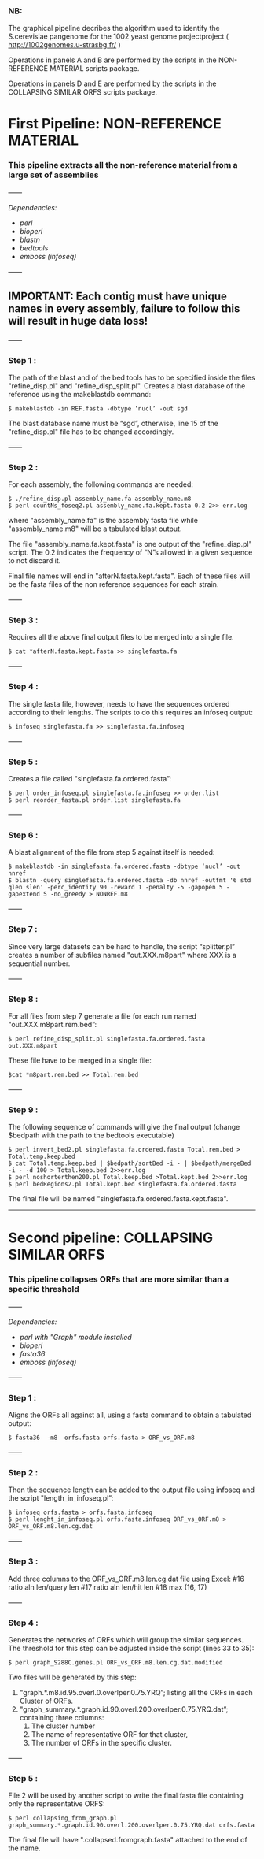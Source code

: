 ### NB: 
The graphical pipeline decribes the algorithm used to identify the S.cerevisiae pangenome for the 1002 yeast genome projectproject  ( http://1002genomes.u-strasbg.fr/ )

Operations in panels A and B are performed by the scripts in the NON-REFERENCE MATERIAL scripts package. 

Operations in panels D and E are performed by the scripts in the COLLAPSING SIMILAR ORFS scripts package.

# First Pipeline: NON-REFERENCE MATERIAL
### This pipeline extracts all the non-reference material from a large set of assemblies ##
——

_Dependencies:_ 
 * _perl_
 * _bioperl_
 * _blastn_
 * _bedtools_ 
 * _emboss (infoseq)_

——
## IMPORTANT: Each contig must have unique names in every assembly, failure to follow this will result in huge data loss! 
——

### Step 1 : 
The path of the blast and of the bed tools has to be specified inside the files "refine_disp.pl" and "refine_disp_split.pl".
Creates a blast database of the reference using the makeblastdb command:
```
$ makeblastdb -in REF.fasta -dbtype ‘nucl’ -out sgd
```
The blast database name must be “sgd”, otherwise, line 15 of the "refine_disp.pl" file has to be changed accordingly. 

——

### Step 2 : 
For each assembly, the following commands are needed:
```
$ ./refine_disp.pl assembly_name.fa assembly_name.m8 
$ perl countNs_foseq2.pl assembly_name.fa.kept.fasta 0.2 2>> err.log
```
where "assembly_name.fa" is the assembly fasta file while "assembly_name.m8" will be a tabulated blast output.


The file "assembly_name.fa.kept.fasta" is one output of the "refine_disp.pl" script. The 0.2 indicates the frequency of “N”s allowed in a given sequence to not discard it.


Final file names will end in "afterN.fasta.kept.fasta".
Each of these files will be the fasta files of the non reference sequences for each strain. 

——

### Step 3 :
Requires all the above final output files to be merged into a single file.
```
$ cat *afterN.fasta.kept.fasta >> singlefasta.fa
```
——

### Step 4 : 
The single fasta file, however, needs to have the sequences ordered according to their lengths.
The scripts to do this requires an infoseq output:
```
$ infoseq singlefasta.fa >> singlefasta.fa.infoseq
```
——

### Step 5 : 
Creates a file called "singlefasta.fa.ordered.fasta”:
```
$ perl order_infoseq.pl singlefasta.fa.infoseq >> order.list
$ perl reorder_fasta.pl order.list singlefasta.fa 
```
——

### Step 6 :
A blast alignment of the file from step 5 against itself is needed:
```
$ makeblastdb -in singlefasta.fa.ordered.fasta -dbtype ‘nucl’ -out nnref
$ blastn -query singlefasta.fa.ordered.fasta -db nnref -outfmt '6 std qlen slen' -perc_identity 90 -reward 1 -penalty -5 -gapopen 5 -gapextend 5 -no_greedy > NONREF.m8
```
——

### Step 7 : 
Since very large datasets can be hard to handle, the script “splitter.pl” creates a number of subfiles named 
"out.XXX.m8part"
where XXX is a sequential number.

——

### Step 8 : 
For all files from step 7 generate a file for each run named "out.XXX.m8part.rem.bed”:
```
$ perl refine_disp_split.pl singlefasta.fa.ordered.fasta out.XXX.m8part 
```
These file have to be merged in a single file:
```
$cat *m8part.rem.bed >> Total.rem.bed
```
——

### Step 9 : 
The following sequence of commands will give the final output
(change $bedpath with the path to the bedtools executable)
```
$ perl invert_bed2.pl singlefasta.fa.ordered.fasta Total.rem.bed > Total.temp.keep.bed
$ cat Total.temp.keep.bed | $bedpath/sortBed -i - | $bedpath/mergeBed -i - -d 100 > Total.keep.bed 2>>err.log
$ perl noshorterthen200.pl Total.keep.bed >Total.kept.bed 2>>err.log
$ perl bedRegions2.pl Total.kept.bed singlefasta.fa.ordered.fasta
```

The final file will be named "singlefasta.fa.ordered.fasta.kept.fasta".

-------------------------------------

# Second pipeline: COLLAPSING SIMILAR ORFS
### This pipeline collapses ORFs that are more similar than a specific threshold
——

_Dependencies:_ 
* _perl with "Graph" module installed_
* _bioperl_
* _fasta36_
* _emboss (infoseq)_

——

### Step 1 : 
Aligns the ORFs all against all, using a fasta command to obtain a tabulated output:
```
$ fasta36  -m8  orfs.fasta orfs.fasta > ORF_vs_ORF.m8
```
——

### Step 2 : 
Then the sequence length can be added to the output file using infoseq and the script "length_in_infoseq.pl”:
```
$ infoseq orfs.fasta > orfs.fasta.infoseq
$ perl lenght_in_infoseq.pl orfs.fasta.infoseq ORF_vs_ORF.m8 > ORF_vs_ORF.m8.len.cg.dat
```
——

### Step 3 : 
Add three columns to the ORF_vs_ORF.m8.len.cg.dat file using Excel:
#16 ratio aln len/query len
#17 ratio aln len/hit len
#18 max (16, 17)

——

###  Step 4 : 
Generates the networks of ORFs which will group the similar sequences. The threshold for this step can be adjusted inside the script (lines 33 to 35):
```
$ perl graph_S288C.genes.pl ORF_vs_ORF.m8.len.cg.dat.modified
```

Two files will be generated by this step:
1. "graph.*.m8.id.95.overl.0.overlper.0.75.YRQ”; listing all the ORFs in each Cluster of ORFs.
2. "graph_summary.*.graph.id.90.overl.200.overlper.0.75.YRQ.dat”; containing three columns:
	1. The cluster number
	2. The name of representative ORF for that cluster,
	3. The number of ORFs in the specific cluster.

——

### Step 5 : 
File 2 will be used by another script to write the final fasta file containing only the representative ORFS:
```
$ perl collapsing_from_graph.pl graph_summary.*.graph.id.90.overl.200.overlper.0.75.YRQ.dat orfs.fasta
```

The final file will have ".collapsed.fromgraph.fasta" attached to the end of the name.
